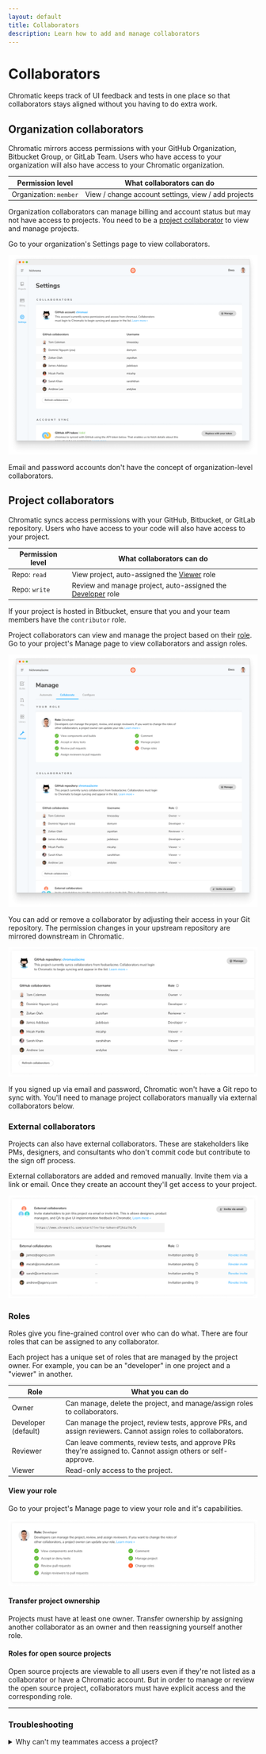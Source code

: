 ```yaml
---
layout: default
title: Collaborators
description: Learn how to add and manage collaborators
---
```


# Collaborators

Chromatic keeps track of UI feedback and tests in one place so that collaborators stays aligned without you having to do extra work.

## Organization collaborators

Chromatic mirrors access permissions with your GitHub Organization, Bitbucket Group, or GitLab Team. Users who have access to your organization will also have access to your Chromatic organization.

| Permission level       | What collaborators can do                           |
| ---------------------- | --------------------------------------------------- |
| Organization: `member` | View / change account settings, view / add projects |

Organization collaborators can manage billing and account status but may not have access to projects. You need to be a [project collaborator](#project-collaborators) to view and manage projects.

Go to your organization's Settings page to view collaborators.

![Settings page collaborators](img/collaborators-organization.png)

<div class="aside">
Email and password accounts don't have the concept of organization-level collaborators. 
</div>

## Project collaborators

Chromatic syncs access permissions with your GitHub, Bitbucket, or GitLab repository. Users who have access to your code will also have access to your project.

| Permission level | What collaborators can do                                             |
| ---------------- | --------------------------------------------------------------------- |
| Repo: `read`     | View project, auto-assigned the [Viewer](#roles) role                 |
| Repo: `write`    | Review and manage project, auto-assigned the [Developer](#roles) role |

<div class="aside">
If your project is hosted in Bitbucket, ensure that you and your team members have the <code>contributor</code> role.
</div>

Project collaborators can view and manage the project based on their [role](#roles). Go to your project's Manage page to view collaborators and assign roles.

![Project collaborators](img/collaborators-project.png)

You can add or remove a collaborator by adjusting their access in your Git repository. The permission changes in your upstream repository are mirrored downstream in Chromatic.

![Project manage page collaborators](img/collaborators-project-git.png)

If you signed up via email and password, Chromatic won't have a Git repo to sync with. You'll need to manage project collaborators manually via external collaborators below.

### External collaborators

Projects can also have external collaborators. These are stakeholders like PMs, designers, and consultants who don't commit code but contribute to the sign off process.

External collaborators are added and removed manually. Invite them via a link or email. Once they create an account they'll get access to your project.

![Project manage page external collaborators](img/collaborators-project-external.png)

### Roles

Roles give you fine-grained control over who can do what. There are four roles that can be assigned to any collaborator.

Each project has a unique set of roles that are managed by the project owner. For example, you can be an "developer" in one project and a "viewer" in another.

| Role                | What you can do                                                                                                |
| ------------------- | -------------------------------------------------------------------------------------------------------------- |
| Owner               | Can manage, delete the project, and manage/assign roles to collaborators.                                      |
| Developer (default) | Can manage the project, review tests, approve PRs, and assign reviewers. Cannot assign roles to collaborators. |
| Reviewer            | Can leave comments, review tests, and approve PRs they're assigned to. Cannot assign others or self-approve.   |
| Viewer              | Read-only access to the project.                                                                               |

#### View your role

Go to your project's Manage page to view your role and it's capabilities.

![Project manage page your role](img/collaborators-role.png)

#### Transfer project ownership

Projects must have at least one owner. Transfer ownership by assigning another collaborator as an owner and then reassigning yourself another role.

#### Roles for open source projects

Open source projects are viewable to all users even if they're not listed as a collaborator or have a Chromatic account. But in order to manage or review the open source project, collaborators must have explicit access and the corresponding role.

---

### Troubleshooting

<details>
<summary>Why can't my teammates access a project?</summary>

Chromatic syncs permissions at the account _and_ repo level. Check that your teammates are listed as collaborators in your GitHub, GitLab, or Bitbucket repository.

If they aren't listed, please add them and try accessing the Chromatic project again (you may have to sign in again). Learn more about [access control](access).

</details>

